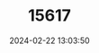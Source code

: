 ---
title: "15617"
category: "Hylaeamys yunganus"
draft: false
date: 2024-02-22 13:03:50
languages:
  English: ["Yungas Rice Rat"]
---